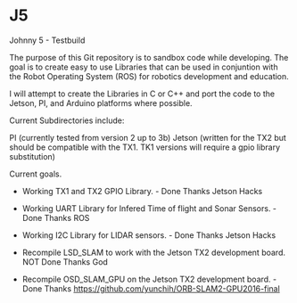 # J5
Johnny 5 - Testbuild

The purpose of this Git repository is to sandbox code while developing. The goal is to create easy to use Libraries that can be used in conjuntion with the Robot Operating System (ROS) for robotics development and education.

I will attempt to create the Libraries in C or C++ and port the code to the Jetson, PI, and Arduino platforms where possible.

Current Subdirectories include:

PI (currently tested from version 2 up to 3b)
Jetson (written for the TX2 but should be compatible with the TX1.  TK1 versions will require a gpio library substitution)

Current goals.

- Working TX1 and TX2 GPIO Library. - Done Thanks Jetson Hacks
- Working UART Library for Infered Time of flight and Sonar Sensors. - Done Thanks ROS
- Working I2C Library for LIDAR sensors. - Done Thanks Jetson Hacks

- Recompile LSD_SLAM to work with the Jetson TX2 development board. NOT Done Thanks God
- Recompile OSD_SLAM_GPU on the Jetson TX2 development board. - Done Thanks https://github.com/yunchih/ORB-SLAM2-GPU2016-final
